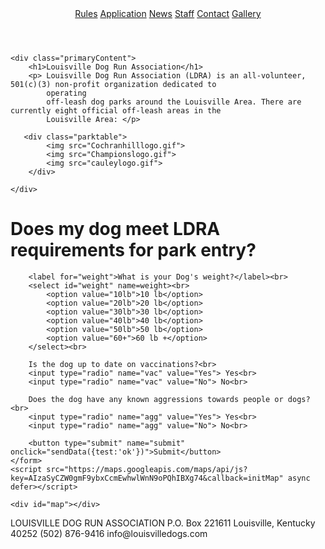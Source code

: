 <!DOCTYPE html>
<html lang="en">
<head>
  <meta charset="UTF-8">
  <meta name="viewport" content="width=device-width, initial-scale=1.0">
  <meta http-equiv="X-UA-Compatible" content="ie=edge">
   <!----Stylesheet and JavaScript links---->
  <link rel="stylesheet" href=LDRA_Styles1.css>
  <script src="LDRA_JavaScript.js"></script>
  <title>Louisville Dog Run Associ</title>
</head>

<!---Beginning of Body--->
<body> 
    <header>
        <div id="navbar">
            <nav>
                <a href="#rules">Rules</a>
                <a href="#application">Application</a>
                <a href="#news">News</a>
                <a href="#staff">Staff</a>
                <a href="#contact">Contact</a>
                <a href="#gallery">Gallery</a>
            </nav>
        </div>
    </header>

    <div class="primaryContent">
        <h1>Louisville Dog Run Association</h1>
        <p> Louisville Dog Run Association (LDRA) is an all-volunteer, 501(c)(3) non-profit organization dedicated to
            operating
            off-leash dog parks around the Louisville Area. There are currently eight official off-leash areas in the
            Louisville Area: </p>
  <!---Images of all parks--->
       <div class="parktable">
            <img src="Cochranhilllogo.gif">
            <img src="Championslogo.gif">                   
            <img src="cauleylogo.gif">
        </div>       

    </div>

 <div class="form">
    <form>
        <h1>Does my dog meet LDRA requirements for park entry?</h1>

        <label for="weight">What is your Dog's weight?</label><br>
        <select id="weight" name=weight><br>
            <option value="10lb">10 lb</option>
            <option value="20lb">20 lb</option>
            <option value="30lb">30 lb</option>
            <option value="40lb">40 lb</option>
            <option value="50lb">50 lb</option>
            <option value="60+">60 lb +</option>
        </select><br>

        Is the dog up to date on vaccinations?<br>
        <input type="radio" name="vac" value="Yes"> Yes<br>
        <input type="radio" name="vac" value="No"> No<br>

        Does the dog have any known aggressions towards people or dogs?<br>
        <input type="radio" name="agg" value="Yes"> Yes<br>
        <input type="radio" name="agg" value="No"> No<br>

        <button type="submit" name="submit" onclick="sendData({test:'ok'})">Submit</button>
    </form>
    <script src="https://maps.googleapis.com/maps/api/js?key=AIzaSyCZW0gmF9ybxCcmEwhwlWnN9oPQhIBXg74&callback=initMap" async defer></script>

<!---Google Map API--->
    <div id="map"></div>
  </div>
</body>
<!-----End of Body----->

<div id="footercontainer">
    <footer>
        <p>LOUISVILLE DOG RUN ASSOCIATION
            P.O. Box 221611
            Louisville, Kentucky 40252
            (502) 876-9416
            info@louisvilledogs.com
        </p>
    </footer>
</div>

</html>